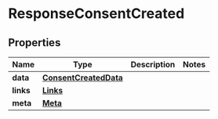 

# ResponseConsentCreated


## Properties

| Name | Type | Description | Notes |
|------------ | ------------- | ------------- | -------------|
|**data** | [**ConsentCreatedData**](ConsentCreatedData.md) |  |  |
|**links** | [**Links**](Links.md) |  |  |
|**meta** | [**Meta**](Meta.md) |  |  |




